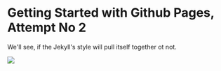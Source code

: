 # Getting Started with Github Pages, Attempt No 2

We'll see, if the Jekyll's style will pull itself together ot not.


<a href="https://xkcd.com/2163/">
    <img src="https://imgs.xkcd.com/comics/chernobyl.png">
</a>
